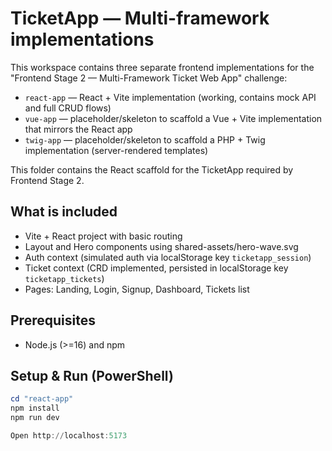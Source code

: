 # TicketApp — Multi-framework implementations

This workspace contains three separate frontend implementations for the "Frontend Stage 2 — Multi-Framework Ticket Web App" challenge:

- `react-app` — React + Vite implementation (working, contains mock API and full CRUD flows)
- `vue-app` — placeholder/skeleton to scaffold a Vue + Vite implementation that mirrors the React app
- `twig-app` — placeholder/skeleton to scaffold a PHP + Twig implementation (server-rendered templates)

This folder contains the React scaffold for the TicketApp required by Frontend Stage 2.

## What is included
- Vite + React project with basic routing
- Layout and Hero components using shared-assets/hero-wave.svg
- Auth context (simulated auth via localStorage key `ticketapp_session`)
- Ticket context (CRD implemented, persisted in localStorage key `ticketapp_tickets`)
- Pages: Landing, Login, Signup, Dashboard, Tickets list

## Prerequisites
- Node.js (>=16) and npm

## Setup & Run (PowerShell)
```powershell
cd "react-app"
npm install
npm run dev

Open http://localhost:5173 